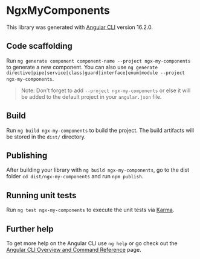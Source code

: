 # NgxMyComponents

This library was generated with [Angular CLI](https://github.com/angular/angular-cli) version 16.2.0.

## Code scaffolding

Run `ng generate component component-name --project ngx-my-components` to generate a new component. You can also use `ng generate directive|pipe|service|class|guard|interface|enum|module --project ngx-my-components`.
> Note: Don't forget to add `--project ngx-my-components` or else it will be added to the default project in your `angular.json` file. 

## Build

Run `ng build ngx-my-components` to build the project. The build artifacts will be stored in the `dist/` directory.

## Publishing

After building your library with `ng build ngx-my-components`, go to the dist folder `cd dist/ngx-my-components` and run `npm publish`.

## Running unit tests

Run `ng test ngx-my-components` to execute the unit tests via [Karma](https://karma-runner.github.io).

## Further help

To get more help on the Angular CLI use `ng help` or go check out the [Angular CLI Overview and Command Reference](https://angular.io/cli) page.
